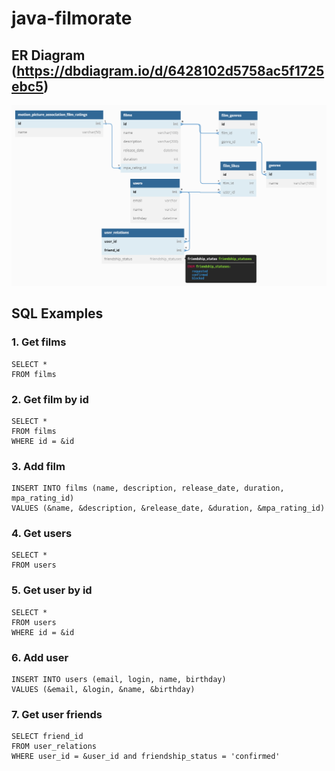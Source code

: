 # java-filmorate
## ER Diagram (https://dbdiagram.io/d/6428102d5758ac5f1725ebc5)
![ER Diagramm](filmorate.png)
## SQL Examples
### 1. Get films
```
SELECT *
FROM films
```
### 2. Get film by id
```
SELECT *
FROM films
WHERE id = &id
```
### 3. Add film
```
INSERT INTO films (name, description, release_date, duration, mpa_rating_id)
VALUES (&name, &description, &release_date, &duration, &mpa_rating_id)
```
### 4. Get users
```
SELECT *
FROM users
```
### 5. Get user by id
```
SELECT *
FROM users
WHERE id = &id
```
### 6. Add user
```
INSERT INTO users (email, login, name, birthday)
VALUES (&email, &login, &name, &birthday)
```
### 7. Get user friends
```
SELECT friend_id
FROM user_relations
WHERE user_id = &user_id and friendship_status = 'confirmed'
```
